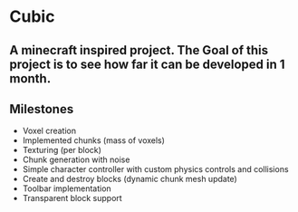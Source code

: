 # Cubic
 A minecraft inspired project. The Goal of this project is to see how far it can be developed in 1 month.
---
## Milestones
- Voxel creation
- Implemented chunks (mass of voxels)
- Texturing (per block)
- Chunk generation with noise
- Simple character controller with custom physics controls and collisions
- Create and destroy blocks (dynamic chunk mesh update)
- Toolbar implementation
- Transparent block support
